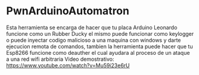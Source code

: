 # PwnArduinoAutomatron
Esta herramienta se encarga de hacer que tu placa Arduino Leonardo funcione como un Rubber Ducky el mismo puede funcionar como keylogger o puede inyectar codigo malicioso a una maquina con windows y darte ejecucion remota de comandos, tambien la herramienta puede hacer que tu Esp8266 funcione como deauther el cual ayudara al proceso de un ataque a una red wifi arbitraria
Video demostrativo: https://www.youtube.com/watch?v=Mu59i23e6rU
